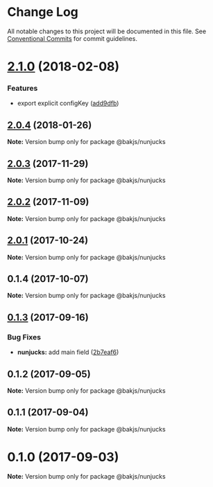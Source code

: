 # Change Log

All notable changes to this project will be documented in this file.
See [Conventional Commits](https://conventionalcommits.org) for commit guidelines.

<a name="2.1.0"></a>
# [2.1.0](https://github.com/bakjs/plugins/compare/@bakjs/nunjucks@2.0.4...@bakjs/nunjucks@2.1.0) (2018-02-08)


### Features

* export explicit configKey ([add9dfb](https://github.com/bakjs/plugins/commit/add9dfb))




<a name="2.0.4"></a>
## [2.0.4](https://github.com/bakjs/plugins/compare/@bakjs/nunjucks@2.0.3...@bakjs/nunjucks@2.0.4) (2018-01-26)




**Note:** Version bump only for package @bakjs/nunjucks

<a name="2.0.3"></a>
## [2.0.3](https://github.com/bakjs/plugins/compare/@bakjs/nunjucks@2.0.2...@bakjs/nunjucks@2.0.3) (2017-11-29)




**Note:** Version bump only for package @bakjs/nunjucks

<a name="2.0.2"></a>
## [2.0.2](https://github.com/bakjs/plugins/compare/@bakjs/nunjucks@2.0.1...@bakjs/nunjucks@2.0.2) (2017-11-09)




**Note:** Version bump only for package @bakjs/nunjucks

<a name="2.0.1"></a>
## [2.0.1](https://github.com/bakjs/plugins/compare/@bakjs/nunjucks@0.1.4...@bakjs/nunjucks@2.0.1) (2017-10-24)




**Note:** Version bump only for package @bakjs/nunjucks

<a name="0.1.4"></a>
## 0.1.4 (2017-10-07)




**Note:** Version bump only for package @bakjs/nunjucks

<a name="0.1.3"></a>
## [0.1.3](https://github.com/bakjs/bak/compare/@bakjs/nunjucks@0.1.2...@bakjs/nunjucks@0.1.3) (2017-09-16)


### Bug Fixes

* **nunjucks:** add main field ([2b7eaf6](https://github.com/bakjs/bak/commit/2b7eaf6))




<a name="0.1.2"></a>
## 0.1.2 (2017-09-05)




**Note:** Version bump only for package @bakjs/nunjucks

<a name="0.1.1"></a>
## 0.1.1 (2017-09-04)




**Note:** Version bump only for package @bakjs/nunjucks

<a name="0.1.0"></a>
# 0.1.0 (2017-09-03)




**Note:** Version bump only for package @bakjs/nunjucks
